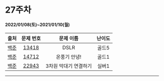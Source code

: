# 27주차
#### 2022/01/08(토)~2021/01/10(월)

|               출처               |                   문제 번호                    |     문제 이름      | 난이도 |
| :------------------------------: | :--------------------------------------------: | :----------------: | :----: |
| [백준](https://www.acmicpc.net/) | [13418](https://www.acmicpc.net/problem/9019) | DSLR       | 골드5  |
| [백준](https://www.acmicpc.net/) | [14712](https://www.acmicpc.net/problem/23289) | 온풍기 안녕!     | 골드1  |
| [백준](https://www.acmicpc.net/) | [22943](https://www.acmicpc.net/problem/19950) | 3차원 막대기 연결하기| 실버1 |

---
